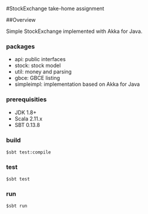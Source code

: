 #StockExchange take-home assignment

##Overview

Simple StockExchange implemented with Akka for Java.

### packages
-   api: public interfaces
-   stock: stock model
-   util: money and parsing
-   gbce: GBCE listing
-   simpleimpl: implementation based on Akka for Java

### prerequisities
-   JDK 1.8+
-   Scala 2.11.x
-   SBT 0.13.8

### build
```
$sbt test:compile
```

### test
```
$sbt test
```

### run
```
$sbt run
```







